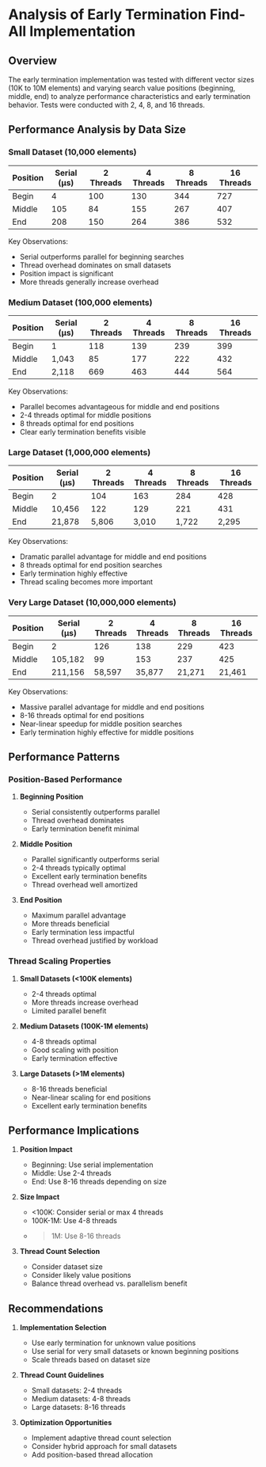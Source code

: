 # Analysis of Early Termination Find-All Implementation

## Overview

The early termination implementation was tested with different vector sizes (10K to 10M elements) and varying search value positions (beginning, middle, end) to analyze performance characteristics and early termination behavior. Tests were conducted with 2, 4, 8, and 16 threads.

## Performance Analysis by Data Size

### Small Dataset (10,000 elements)

| Position | Serial (μs) | 2 Threads | 4 Threads | 8 Threads | 16 Threads |
| -------- | ----------- | --------- | --------- | --------- | ---------- |
| Begin    | 4           | 100       | 130       | 344       | 727        |
| Middle   | 105         | 84        | 155       | 267       | 407        |
| End      | 208         | 150       | 264       | 386       | 532        |

Key Observations:

- Serial outperforms parallel for beginning searches
- Thread overhead dominates on small datasets
- Position impact is significant
- More threads generally increase overhead

### Medium Dataset (100,000 elements)

| Position | Serial (μs) | 2 Threads | 4 Threads | 8 Threads | 16 Threads |
| -------- | ----------- | --------- | --------- | --------- | ---------- |
| Begin    | 1           | 118       | 139       | 239       | 399        |
| Middle   | 1,043       | 85        | 177       | 222       | 432        |
| End      | 2,118       | 669       | 463       | 444       | 564        |

Key Observations:

- Parallel becomes advantageous for middle and end positions
- 2-4 threads optimal for middle positions
- 8 threads optimal for end positions
- Clear early termination benefits visible

### Large Dataset (1,000,000 elements)

| Position | Serial (μs) | 2 Threads | 4 Threads | 8 Threads | 16 Threads |
| -------- | ----------- | --------- | --------- | --------- | ---------- |
| Begin    | 2           | 104       | 163       | 284       | 428        |
| Middle   | 10,456      | 122       | 129       | 221       | 431        |
| End      | 21,878      | 5,806     | 3,010     | 1,722     | 2,295      |

Key Observations:

- Dramatic parallel advantage for middle and end positions
- 8 threads optimal for end position searches
- Early termination highly effective
- Thread scaling becomes more important

### Very Large Dataset (10,000,000 elements)

| Position | Serial (μs) | 2 Threads | 4 Threads | 8 Threads | 16 Threads |
| -------- | ----------- | --------- | --------- | --------- | ---------- |
| Begin    | 2           | 126       | 138       | 229       | 423        |
| Middle   | 105,182     | 99        | 153       | 237       | 425        |
| End      | 211,156     | 58,597    | 35,877    | 21,271    | 21,461     |

Key Observations:

- Massive parallel advantage for middle and end positions
- 8-16 threads optimal for end positions
- Near-linear speedup for middle position searches
- Early termination highly effective for middle positions

## Performance Patterns

### Position-Based Performance

1. **Beginning Position**

   - Serial consistently outperforms parallel
   - Thread overhead dominates
   - Early termination benefit minimal

2. **Middle Position**

   - Parallel significantly outperforms serial
   - 2-4 threads typically optimal
   - Excellent early termination benefits
   - Thread overhead well amortized

3. **End Position**

   - Maximum parallel advantage
   - More threads beneficial
   - Early termination less impactful
   - Thread overhead justified by workload

### Thread Scaling Properties

1. **Small Datasets (<100K elements)**

   - 2-4 threads optimal
   - More threads increase overhead
   - Limited parallel benefit

2. **Medium Datasets (100K-1M elements)**

   - 4-8 threads optimal
   - Good scaling with position
   - Early termination effective

3. **Large Datasets (>1M elements)**

   - 8-16 threads beneficial
   - Near-linear scaling for end positions
   - Excellent early termination benefits

## Performance Implications

1. **Position Impact**

   - Beginning: Use serial implementation
   - Middle: Use 2-4 threads
   - End: Use 8-16 threads depending on size

2. **Size Impact**

   - <100K: Consider serial or max 4 threads
   - 100K-1M: Use 4-8 threads
   - > 1M: Use 8-16 threads

3. **Thread Count Selection**

   - Consider dataset size
   - Consider likely value positions
   - Balance thread overhead vs. parallelism benefit

## Recommendations

1. **Implementation Selection**

   - Use early termination for unknown value positions
   - Use serial for very small datasets or known beginning positions
   - Scale threads based on dataset size

2. **Thread Count Guidelines**

   - Small datasets: 2-4 threads
   - Medium datasets: 4-8 threads
   - Large datasets: 8-16 threads

3. **Optimization Opportunities**

   - Implement adaptive thread count selection
   - Consider hybrid approach for small datasets
   - Add position-based thread allocation
